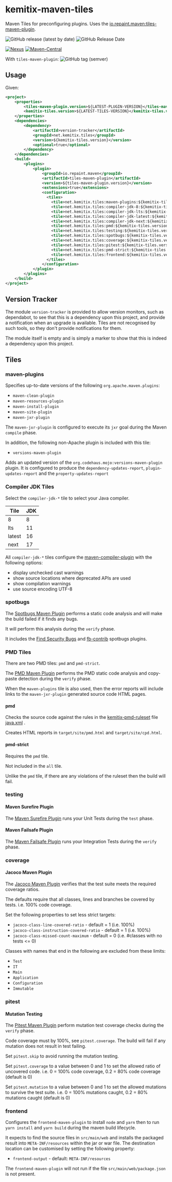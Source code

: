 # kemitix-maven-tiles

Maven Tiles for preconfiguring plugins. Uses the [io.repaint.maven:tiles-maven-plugin](https://github.com/repaint-io/maven-tiles).

![GitHub release (latest by date)](
https://img.shields.io/github/v/release/kemitix/kemitix-maven-tiles?style=for-the-badge)
![GitHub Release Date](
https://img.shields.io/github/release-date/kemitix/kemitix-maven-tiles?style=for-the-badge)

[![Nexus](
https://img.shields.io/nexus/r/https/oss.sonatype.org/net.kemitix.tiles/kemitix-maven-tiles.svg?style=for-the-badge)](
https://oss.sonatype.org/content/repositories/releases/net/kemitix/tiles/)
[![Maven-Central](
https://img.shields.io/maven-central/v/net.kemitix.tiles/kemitix-maven-tiles.svg?style=for-the-badge)](
https://search.maven.org/search?q=g:net.kemitix.tiles)

With `tiles-maven-plugin`:
![GitHub tag (semver)](https://img.shields.io/github/v/tag/repaint-io/maven-tiles?sort=semver&style=for-the-badge)

## Usage

Given:

```xml
<project>
    <properties>
        <tiles-maven-plugin.version>${LATEST-PLUGIN-VERSION}</tiles-maven-plugin.version>
        <kemitix-tiles.version>${LATEST-TILES-VERSION}</kemitix-tiles.version>
    </properties>
    <dependencies>
        <dependency>
            <artifactId>version-tracker</artifactId>
            <groupId>net.kemitix.tiles</groupId>
            <version>${kemitix-tiles.version}</version>
            <optional>true</optional>
        </dependency>
    </dependencies>
    <build>
        <plugins>
            <plugin>
                <groupId>io.repaint.maven</groupId>
                <artifactId>tiles-maven-plugin</artifactId>
                <version>${tiles-maven-plugin.version}</version>
                <extensions>true</extensions>
                <configuration>
                  <tiles>
                    <tile>net.kemitix.tiles:maven-plugins:${kemitix-tiles.version}</tile>
                    <tile>net.kemitix.tiles:compiler-jdk-8:${kemitix-tiles.version}</tile>
                    <tile>net.kemitix.tiles:compiler-jdk-lts:${kemitix-tiles.version}</tile>
                    <tile>net.kemitix.tiles:compiler-jdk-latest:${kemitix-tiles.version}</tile>
                    <tile>net.kemitix.tiles:compiler-jdk-next:${kemitix-tiles.version}</tile>
                    <tile>net.kemitix.tiles:pmd:${kemitix-tiles.version}</tile>
                    <tile>net.kemitix.tiles:testing:${kemitix-tiles.version}</tile>
                    <tile>net.kemitix.tiles:spotbugs:${kemitix-tiles.version}</tile>
                    <tile>net.kemitix.tiles:coverage:${kemitix-tiles.version}</tile>
                    <tile>net.kemitix.tiles:pitest:${kemitix-tiles.version}</tile>
                    <tile>net.kemitix.tiles:pmd-strict:${kemitix-tiles.version}</tile>
                    <tile>net.kemitix.tiles:frontend:${kemitix-tiles.version}</tile>
                  </tiles>
                </configuration>
            </plugin>
        </plugins>
    </build>
</project>
```

## Version Tracker

The module `version-tracker` is provided to allow version monitors, such as dependabot, to see that this is a dependency upon this project, and provide a notification when an upgrade is available.
Tiles are not recognised by such tools, so they don't provide notifications for them.

The module itself is empty and is simply a marker to show that this is indeed a dependency upon this project.

## Tiles

### maven-plugins

Specifies up-to-date versions of the following `org.apache.maven.plugins`:

- `maven-clean-plugin`
- `maven-resources-plugin`
- `maven-install-plugin`
- `maven-site-plugin`
- `maven-jxr-plugin`

The `maven-jxr-plugin` is configured to execute its `jxr` goal during the
Maven `compile` phase.

In addition, the following non-Apache plugin is included with this tile:

- `versions-maven-plugin`

Adds an updated version of the `org.codehaus.mojo:versions-maven-plugin`
plugin. It is configured to produce the `dependency-updates-report`,
`plugin-updates-report` and the `property-updates-report`

### Compiler JDK Tiles

Select the `compiler-jdk-*` tile to select your Java compiler.

|Tile|JDK
|---|---
|8|8
|lts|11
|latest|16
|next|17

All `compiler-jdk-*` tiles configure the 
[maven-compiler-plugin](https://maven.apache.org/plugins/maven-compiler-plugin/)
with the following options:

- display unchecked cast warnings
- show source locations where deprecated APIs are used
- show compilation warnings
- use source encoding UTF-8

### spotbugs

The
[Spotbugs Maven Plugin](https://spotbugs.github.io)
performs a static code analysis and will make the build failed if it finds any
bugs.

It will perform this analysis during the `verify` phase.

It includes the
[Find Security Bugs](https://find-sec-bugs.github.io)
and
[fb-contrib](https://github.com/mebigfatguy/fb-contrib)
spotbugs plugins.

### PMD Tiles

There are two PMD tiles: `pmd` and `pmd-strict`.

The 
[PMD Maven Plugin]([[https://maven.apache.org/plugins/maven-pmd-plugin/)
performs the PMD static code analysis and copy-paste detection during the
`verify` phase.

When the `maven-plugins` tile is also used, then the error reports will include 
links to the `maven-jxr-plugin` generated source code HTML pages.

#### pmd

Checks the source code against the rules in the
[kemitix-pmd-ruleset](https://github.com/kemitix/kemitix-pmd-ruleset)
file
[java.xml](https://github.com/kemitix/kemitix-pmd-ruleset/blob/master/src/main/resources/net/kemitix/pmd/java.xml)
.

Creates HTML reports in `target/site/pmd.html` and `target/site/cpd.html`.

#### pmd-strict

Requires the `pmd` tile.

Not included in the `all` tile.

Unlike the `pmd` tile, if there are any violations of the ruleset then the
build will fail.

### testing

#### Maven Surefire Plugin

The
[Maven Surefire Plugin](http://maven.apache.org/surefire/maven-surefire-plugin/index.html)
runs your Unit Tests during the `test` phase.

#### Maven Failsafe Plugin

The
[Maven Failsafe Plugin](http://maven.apache.org/surefire/maven-failsafe-plugin/index.html)
runs your Integration Tests during the `verify` phase.

### coverage

#### Jacoco Maven Plugin

The
[Jacoco Maven Plugin](http://www.eclemma.org/jacoco/trunk/doc/maven.html)
verifies that the test suite meets the required coverage ratios.

The defaults require that all classes, lines and branches be covered by
tests. i.e. 100% code coverage.

Set the following properties to set less strict targets:

- `jacoco-class-line-covered-ratio` - default = 1 (i.e. 100%)
- `jacoco-class-instruction-covered-ratio` - default = 1 (i.e. 100%)
- `jacoco-class-missed-count-maximum` - default = 0 (i.e. #classes with no tests <= 0)

Classes with names that end in the following are excluded from these limits:

- `Test`
- `IT`
- `Main`
- `Application`
- `Configuration`
- `Immutable`

### pitest

#### Mutation Testing

The
[Pitest Maven Plugin](http://pitest.org/quickstart/maven/)
perform mutation test coverage checks during the `verify` phase.

Code coverage must by 100%, see `pitest.coverage`. The build will
fail if any mutation does not result in test failing.

Set `pitest.skip` to avoid running the mutation testing.

Set `pitest.coverage` to a value between 0 and 1 to set the allowed ratio
of uncovered code. i.e. 0 = 100% code coverage, 0.2 = 80% code coverage
(default is 0)

Set `pitest.mutation` to a value between 0 and 1 to set the allowed
mutations to survive the test suite. i.e. 0 = 100% mutations caught, 0.2 =
80% mutations caught (default is 0)

### frontend

Configures the `frontend-maven-plugin` to install `node` and `yarn` then to run
`yarn install` and `yarn build` during the maven build lifecycle.

It expects to find the source files in `src/main/web` and installs
the packaged result into `META-INF/resources` within the jar or war file.
The destination location can be customised by setting the following property:

- `frontend-output` - default: `META-INF/resources`

The `frontend-maven-plugin` will not run if the file `src/main/web/package.json` is not present.
